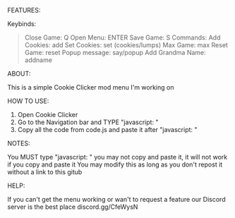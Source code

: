 FEATURES:

Keybinds:
  > Close Game: Q
  > Open Menu: ENTER
  > Save Game: S
Commands:
  > Add Cookies: add
  > Set Cookies: set (cookies/lumps)
  > Max Game: max
  > Reset Game: reset
  > Popup message: say/popup
  > Add Grandma Name: addname
  
ABOUT:

This is a simple Cookie Clicker mod menu I'm working on

HOW TO USE:

1. Open Cookie Clicker
2. Go to the Navigation bar and TYPE "javascript: "
3. Copy all the code from code.js and paste it after "javascript: "

NOTES:

You MUST type "javascript: " you may not copy and paste it, it will not work if you copy and paste it
You may modify this as long as you don't repost it without a link to this gitub

HELP:

If you can't get the menu working or wan't to request a feature our Discord server is the best place discord.gg/CfeWysN

